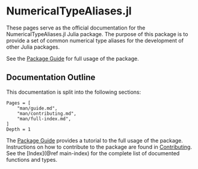 # NumericalTypeAliases.jl

These pages serve as the official documentation for the NumericalTypeAliases.jl Julia package.
The purpose of this package is to provide a set of common numerical type aliases for the development of other Julia packages.

See the [Package Guide](@ref) for full usage of the package.

## Documentation Outline

This documentation is split into the following sections:

```@contents
Pages = [
    "man/guide.md",
    "man/contributing.md",
    "man/full-index.md",
]
Depth = 1
```

The [Package Guide](@ref) provides a tutorial to the full usage of the package.
Instructions on how to contribute to the package are found in [Contributing](@ref).
See the [Index](@ref main-index) for the complete list of documented functions and types.
